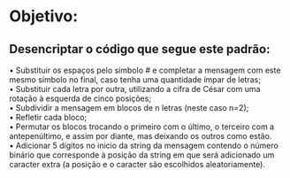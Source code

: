 

# Objetivo: <Br>
## Desencriptar o código que segue este padrão: <Br>
• Substituir os espaços pelo símbolo # e completar a mensagem com este mesmo símbolo no final, 
caso tenha uma quantidade ímpar de letras; <Br>
• Substituir cada letra por outra, utilizando a cifra de César com uma rotação 
à esquerda de cinco posições; <Br>
• Subdividir a mensagem em blocos de n letras (neste caso n=2); <Br>
• Refletir cada bloco; <Br>
• Permutar os blocos trocando o primeiro com o último, o terceiro com a antepenúltimo, 
e assim por diante, mas deixando os outros como estão. <Br>
• Adicionar 5 dígitos no inicio da string da mensagem contendo o número binário que corresponde à posição
 da string em que será adicionado um caracter extra (a posição e o caracter são escolhidos aleatoriamente). <Br>
